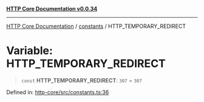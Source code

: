[**HTTP Core Documentation v0.0.34**](../../README.md)

***

[HTTP Core Documentation](../../modules.md) / [constants](../README.md) / HTTP\_TEMPORARY\_REDIRECT

# Variable: HTTP\_TEMPORARY\_REDIRECT

> `const` **HTTP\_TEMPORARY\_REDIRECT**: `307` = `307`

Defined in: [http-core/src/constants.ts:36](https://github.com/stonemjs/http-core/blob/8d2f265873c2a6f093cdaa7580ed7328bd078613/src/constants.ts#L36)
